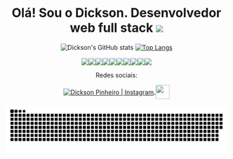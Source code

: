 <h1 align="center"> Olá! Sou o Dickson. Desenvolvedor web full stack <img src="https://media.giphy.com/media/hvRJCLFzcasrR4ia7z/giphy.gif" width="35"></h1>

<div align="center">
 
 ![Dickson's GitHub stats](https://github-readme-stats.vercel.app/api?username=Dickson-Pinheiro&show_icons=true&theme=transparent)
 [![Top Langs](https://github-readme-stats.vercel.app/api/top-langs/?username=Dickson-Pinheiro&theme=transparent)](https://github.com/Dickson-Pinheiro/github-readme-stats?theme=transparent)
 
</div>
<div align="center">
<img align="center" src="https://img.shields.io/badge/React-20232A?style=for-the-badge&logo=react&logoColor=61DAFB"><img 
 align="center" src="https://img.shields.io/badge/Node.js-339933?style=for-the-badge&logo=nodedotjs&logoColor=white"><img
 align="center" src="https://img.shields.io/badge/JavaScript-323330?style=for-the-badge&logo=javascript&logoColor=F7DF1E"><img
 align="center" src="https://img.shields.io/badge/json-5E5C5C?style=for-the-badge&logo=json&logoColor=white"><img
 align="center" src="https://img.shields.io/badge/MySQL-005C84?style=for-the-badge&logo=mysql&logoColor=white"><img
 align="center" src="https://img.shields.io/badge/MongoDB-4EA94B?style=for-the-badge&logo=mongodb&logoColor=white"><img
 align="center" src="https://img.shields.io/badge/PostgreSQL-316192?style=for-the-badge&logo=postgresql&logoColor=white"><img
 align="center" src="https://img.shields.io/badge/CSS3-1572B6?style=for-the-badge&logo=css3&logoColor=white"><img
 align="center" src="https://img.shields.io/badge/nestjs-E0234E?style=for-the-badge&logo=nestjs&logoColor=whit"><img
 align="center" src="https://img.shields.io/badge/TypeScript-007ACC?style=for-the-badge&logo=typescript&logoColor=white">                                              </div>
<div align="center">
    <p>Redes sociais: </p>
<a href="https://www.instagram.com/dicksonpinheiro/">
  <img align="center" alt="Dickson Pinheiro | Instagram" width="32" heigth="32" src="https://cdn.simpleicons.org/instagram" />
</a>
<a href="https://www.linkedin.com/in/dickson-medeiros/">
 <img align="center" height="32" width="32" src="https://cdn.simpleicons.org/Linkedin" />
</a>
 
  ![github contribution grid snake animation](https://raw.githubusercontent.com/Dickson-Pinheiro/Dickson-Pinheiro/output/github-contribution-grid-snake-dark.svg)
  
</div>
